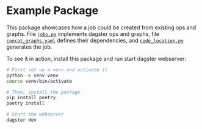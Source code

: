 # Example Package

This package showcases how a job could be created from existing ops and graphs.
File [`jobs.py`](example/jobs.py) implements dagster ops and graphs, file
[`concat_graphs.yaml`](example/concat_graphs.yaml) defines their dependencies, and
[`code_location.py`](example/code_location.py) generates the job.

To see it in action, install this package and run start dagster webserver:

```bash
# First set up a venv and activate it
python -m venv venv
source venv/bin/activate

# Then, install the package
pip install poetry
poetry install

# Start the webserver
dagster dev
```
